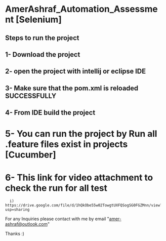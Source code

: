 # AmerAshraf_Automation_Assessment [Selenium]

## Steps to run the project

## 1- Download the project

## 2- open the project with intellij or eclipse IDE

## 3- Make sure that the pom.xml is reloaded SUCCESSFULLY

## 4- From IDE build the project

#  5- You can run the project by Run all .feature files exist in projects [Cucumber]
      
# 6- This link for video attachment to check the run for all test  
      i) https://drive.google.com/file/d/1hQkObe55w02TowgtUXFQSogSG0FGZMnn/view?usp=sharing
      
For any Inquiries please contact with me by email "amer-ashraf@outlook.com"

Thanks :)
